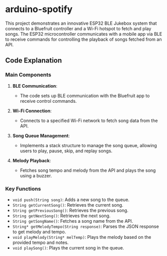 # arduino-spotify

This project demonstrates an innovative ESP32 BLE Jukebox system that connects to a Bluefruit controller and a Wi-Fi hotspot to fetch and play songs. The ESP32 microcontroller communicates with a mobile app via BLE to receive commands for controlling the playback of songs fetched from an API.

## Code Explanation

### Main Components

1. **BLE Communication**:
   - The code sets up BLE communication with the Bluefruit app to receive control commands.

2. **Wi-Fi Connection**:
   - Connects to a specified Wi-Fi network to fetch song data from the API.

3. **Song Queue Management**:
   - Implements a stack structure to manage the song queue, allowing users to play, pause, skip, and replay songs.

4. **Melody Playback**:
   - Fetches song tempo and melody from the API and plays the song using a buzzer.

### Key Functions

- `void push(String song)`: Adds a new song to the queue.
- `String getCurrentSong()`: Retrieves the current song.
- `String getPreviousSong()`: Retrieves the previous song.
- `String getNextSong()`: Retrieves the next song.
- `String getSongName()`: Fetches a song name from the API.
- `String* getMelodyTempo(String response)`: Parses the JSON response to get melody and tempo.
- `void playMelody(String* melTemp)`: Plays the melody based on the provided tempo and notes.
- `void playSong()`: Plays the current song in the queue.
